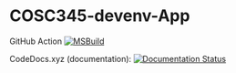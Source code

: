 # COSC345-devenv-App

GitHub Action
[![MSBuild](https://github.com/andrewtrotman/COSC345-devenv-App/actions/workflows/msbuild.yml/badge.svg)](https://github.com/andrewtrotman/COSC345-devenv-App/actions/workflows/msbuild.yml)

CodeDocs.xyz (documentation): [![Documentation Status](https://codedocs.xyz/andrewtrotman/COSC345-devenv-App.svg)](https://codedocs.xyz/andrewtrotman/COSC345-devenv-App.svg/)
